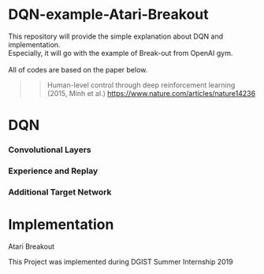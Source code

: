 # DQN-example-Atari-Breakout

This repository will provide the simple explanation about DQN and implementation.</br>
Especially, it will go with the example of Break-out from OpenAI gym.</br>
</br>
All of codes are based on the paper below.
>> Human-level control through deep reinforcement learning (2015, Minh et al.)
>> https://www.nature.com/articles/nature14236

# DQN
### Convolutional Layers

### Experience and Replay

### Additional Target Network

# Implementation
Atari Breakout


This Project was implemented during DGIST Summer Internship 2019
